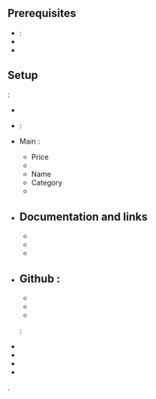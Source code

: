 # 

## Prerequisites

- :
- 
- 

## Setup

 : 

- 
-  : 
  - Main : 
    - Price
    - 
    - Name
    - Category
    - 
  - Documentation and links
    - 
    - 
    - 
    - 
  - Github : 
    - 
    - 
    - 
    - 
    
    : 
   
   - 
   - 
   - 
   - 
   
   . 
